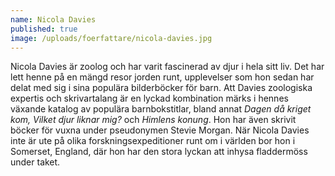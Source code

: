 ```yaml
---
name: Nicola Davies
published: true
image: /uploads/foerfattare/nicola-davies.jpg
---
```

Nicola Davies är zoolog och har varit fascinerad av djur i hela sitt liv. Det har lett henne på en mängd resor jorden runt, upplevelser som hon sedan har delat med sig i sina populära bilderböcker för barn. Att Davies zoologiska expertis och skrivartalang är en lyckad kombination märks i hennes växande katalog av populära barnbokstitlar, bland annat _Dagen då kriget kom, Vilket djur liknar mig?_ och _Himlens konung_. Hon har även skrivit böcker för vuxna under pseudonymen Stevie Morgan. När Nicola Davies inte är ute på olika forskningsexpeditioner runt om i världen bor hon i Somerset, England, där hon har den stora lyckan att inhysa fladdermöss under taket.
